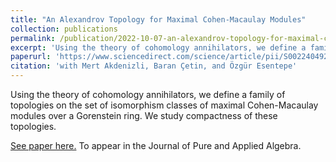 ```yaml
---
title: "An Alexandrov Topology for Maximal Cohen-Macaulay Modules"
collection: publications
permalink: /publication/2022-10-07-an-alexandrov-topology-for-maximal-cohen--macaulay-modules
excerpt: 'Using the theory of cohomology annihilators, we define a family of topologies on the set of isomorphism classes of maximal Cohen-Macaulay modules over a Gorenstein ring. We study compactness of these topologies.'
paperurl: 'https://www.sciencedirect.com/science/article/pii/S0022404923001251'
citation: 'with Mert Akdenizli, Baran Çetin, and Özgür Esentepe'
---
```

Using the theory of cohomology annihilators, we define a family of topologies on the set of isomorphism classes of maximal Cohen-Macaulay modules over a Gorenstein ring. We study compactness of these topologies.

[See paper here.](https://www.sciencedirect.com/science/article/pii/S0022404923001251) To appear in the Journal of Pure and Applied Algebra.